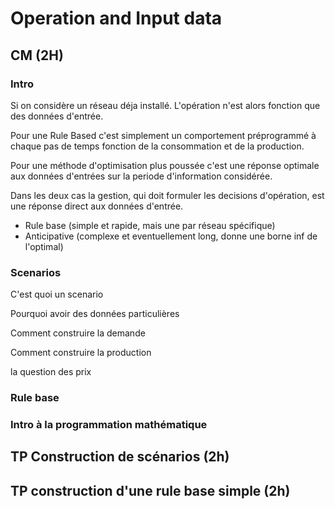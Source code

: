 
# Operation and Input data 

## CM (2H)


### Intro
Si on considère un réseau déja installé. L'opération n'est alors fonction que des données d'entrée. 

Pour une Rule Based c'est simplement un comportement préprogrammé à chaque pas de temps fonction de la consommation et de la production.

Pour une méthode d'optimisation plus poussée c'est une réponse optimale aux données d'entrées sur la periode d'information considérée.

Dans les deux cas la gestion, qui doit formuler les decisions d'opération, est une réponse direct aux données d'entrée. 

- Rule base (simple et rapide, mais une par réseau spécifique)
- Anticipative (complexe et eventuellement long, donne une borne inf de l'optimal)


### Scenarios
C'est quoi un scenario

Pourquoi avoir des données particulières

Comment construire la demande 

Comment construire la production

la question des prix


### Rule base 

### Intro à la programmation mathématique




## TP Construction de scénarios (2h)

## TP construction d'une rule base simple (2h) 







  